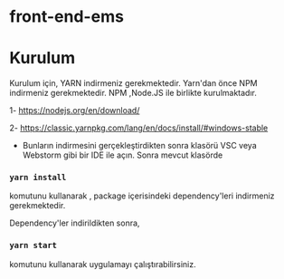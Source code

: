 # front-end-ems

# Kurulum

Kurulum için, YARN indirmeniz gerekmektedir. Yarn'dan önce NPM indirmeniz gerekmektedir. NPM ,Node.JS ile birlikte kurulmaktadır. 

1- https://nodejs.org/en/download/

2- https://classic.yarnpkg.com/lang/en/docs/install/#windows-stable

- Bunların indirmesini gerçekleştirdikten sonra klasörü VSC veya Webstorm gibi bir IDE ile açın. Sonra mevcut klasörde

### `yarn install`

komutunu kullanarak , package içerisindeki dependency'leri indirmeniz gerekmektedir. 

Dependency'ler indirildikten sonra, 

### `yarn start`

komutunu kullanarak uygulamayı çalıştırabilirsiniz. 
